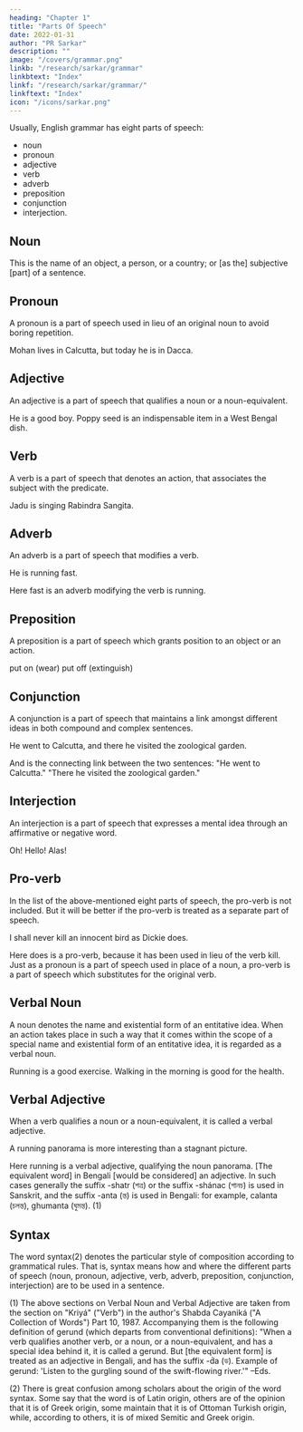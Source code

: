 ```yaml
---
heading: "Chapter 1"
title: "Parts Of Speech"
date: 2022-01-31
author: "PR Sarkar"
description: ""
image: "/covers/grammar.png"
linkb: "/research/sarkar/grammar"
linkbtext: "Index"
linkf: "/research/sarkar/grammar/"
linkftext: "Index"
icon: "/icons/sarkar.png"
---
```




Usually, English grammar has eight parts of speech:

- noun
- pronoun
- adjective
- verb
- adverb
- preposition
- conjunction
- interjection.

## Noun

This is the name of an object, a person, or a country; or [as the] subjective [part] of a sentence.

<!-- Joseph is eating.
The peacock is dancing.
India is a big country.
The mighty Himalayas are in the north of India.
The Indus is a big river.
The Punjab is a land of five rivers.
The rose is a beautiful flower.
The magnolia is a sweet-smelling flower.
Baikal is a lake.
Bengali is a language.
The Bengalees are an ancient people. -->

## Pronoun

A pronoun is a part of speech used in lieu of an original noun to avoid boring repetition.

Mohan lives in Calcutta, but today he is in Dacca.

## Adjective

An adjective is a part of speech that qualifies a noun or a noun-equivalent.

He is a good boy.
Poppy seed is an indispensable item in a West Bengal dish.

## Verb

A verb is a part of speech that denotes an action, that associates the subject with the predicate.

Jadu is singing Rabindra Sangita.

## Adverb

An adverb is a part of speech that modifies a verb.

He is running fast.

Here fast is an adverb modifying the verb is running.

## Preposition

A preposition is a part of speech which grants position to an object or an action.

put on (wear)        put off (extinguish)

## Conjunction

A conjunction is a part of speech that maintains a link amongst different ideas in both compound and complex sentences.

He went to Calcutta, and there he visited the zoological garden.

And is the connecting link between the two sentences: "He went to Calcutta." "There he visited the zoological garden."

## Interjection

An interjection is a part of speech that expresses a mental idea through an affirmative or negative word.

Oh!  Hello!  Alas!

## Pro-verb

In the list of the above-mentioned eight parts of speech, the pro-verb is not included. But it will be better if the pro-verb is treated as a separate part of speech.

I shall never kill an innocent bird as Dickie does.

Here does is a pro-verb, because it has been used in lieu of the verb kill. Just as a pronoun is a part of speech used in place of a noun, a pro-verb is a part of speech which substitutes for the original verb.

## Verbal Noun

A noun denotes the name and existential form of an entitative idea. When an action takes place in such a way that it comes within the scope of a special name and existential form of an entitative idea, it is regarded as a verbal noun.

Running is a good exercise.
Walking in the morning is good for the health.

## Verbal Adjective

When a verb qualifies a noun or a noun-equivalent, it is called a verbal adjective.

A running panorama is more interesting than a stagnant picture.

Here running is a verbal adjective, qualifying the noun panorama. [The equivalent word] in Bengali [would be considered] an adjective. In such cases generally the suffix -shatr (শত্র) or the suffix -shánac (শানচ) is used in Sanskrit, and the suffix -anta (ন্ত) is used in Bengali: for example, calanta (চলন্ত), ghumanta (ঘুমন্ত). (1)

## Syntax

The word syntax(2) denotes the particular style of composition according to grammatical rules. That is, syntax means how and where the different parts of speech (noun, pronoun, adjective, verb, adverb, preposition, conjunction, interjection) are to be used in a sentence.

(1) The above sections on Verbal Noun and Verbal Adjective are taken from the section on "Kriyá" ("Verb") in the author's Shabda Cayaniká ("A Collection of Words") Part 10, 1987. Accompanying them is the following definition of gerund (which departs from conventional definitions): "When a verb qualifies another verb, or a noun, or a noun-equivalent, and has a special idea behind it, it is called a gerund. But [the equivalent form] is treated as an adjective in Bengali, and has the suffix -d́a (ড). Example of gerund: 'Listen to the gurgling sound of the swift-flowing river.'" –Eds.

(2) There is great confusion among scholars about the origin of the word syntax. Some say that the word is of Latin origin, others are of the opinion that it is of Greek origin, some maintain that it is of Ottoman Turkish origin, while, according to others, it is of mixed Semitic and Greek origin.


